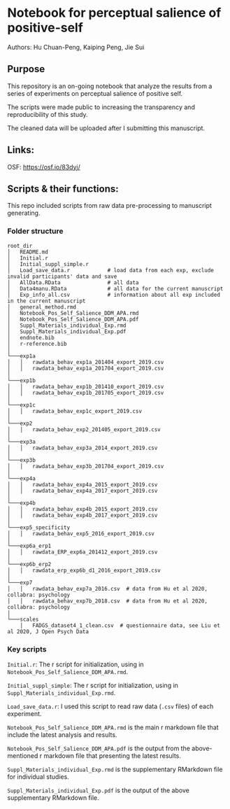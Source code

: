 # Notebook for perceptual salience of positive-self

Authors: Hu Chuan-Peng, Kaiping Peng, Jie Sui

## Purpose

This repository is an on-going notebook that analyze the results from a series of experiments on perceptual salience of positive self.

The scripts were made public to increasing the transparency and reproducibility of this study.

The cleaned data will be uploaded after I submitting this manuscript.

## Links:

OSF: <https://osf.io/83dyj/>

## Scripts & their functions:

This repo included scripts from raw data pre-processing to manuscript generating.

### Folder structure

```         
root_dir
│   README.md
│   Initial.r
│   Initial_suppl_simple.r
│   Load_save_data.r            # load data from each exp, exclude invalid participants' data and save
│   AllData.RData               # all data
│   Data4manu.RData             # all data for the current manuscript
│   Exp_info_all.csv            # information about all exp included in the current manuscript
│   general_method.rmd
│   Notebook_Pos_Self_Salience_DDM_APA.rmd
│   Notebook_Pos_Self_Salience_DDM_APA.pdf
│   Suppl_Materials_individual_Exp.rmd
│   Suppl_Materials_individual_Exp.pdf
│   endnote.bib
│   r-reference.bib
│
└───exp1a
│   │   rawdata_behav_exp1a_201404_export_2019.csv
│   │   rawdata_behav_exp1a_201704_export_2019.csv
│   
└───exp1b
│   │   rawdata_behav_exp1b_201410_export_2019.csv
│   │   rawdata_behav_exp1b_201705_export_2019.csv
│
└───exp1c
│   │   rawdata_behav_exp1c_export_2019.csv
│
└───exp2
│   │   rawdata_behav_exp2_201405_export_2019.csv
│
└───exp3a
│   │   rawdata_behav_exp3a_2014_export_2019.csv
│
└───exp3b
│   │   rawdata_behav_exp3b_201704_export_2019.csv
│
└───exp4a
│   │   rawdata_behav_exp4a_2015_export_2019.csv
│   │   rawdata_behav_exp4a_2017_export_2019.csv
│
└───exp4b
│   │   rawdata_behav_exp4b_2015_export_2019.csv
│   │   rawdata_behav_exp4b_2017_export_2019.csv
│
└───exp5_specificity
│   │   rawdata_behav_exp5_2016_export_2019.csv
│
└───exp6a_erp1
│   │   rawdata_ERP_exp6a_201412_export_2019.csv
│
└───exp6b_erp2
│   │   rawdata_erp_exp6b_d1_2016_export_2019.csv
│
└───exp7 
│   │   rawdata_behav_exp7a_2016.csv  # data from Hu et al 2020, collabra: psychology
│   │   rawdata_behav_exp7b_2018.csv  # data from Hu et al 2020, collabra: psychology
│
└───scales
    │   FADGS_dataset4_1_clean.csv  # questionnaire data, see Liu et al 2020, J Open Psych Data
```

### Key scripts

`Initial.r`: The r script for initialization, using in `Notebook_Pos_Self_Salience_DDM_APA.rmd`.

`Initial_suppl_simple`: The r script for initialization, using in `Suppl_Materials_individual_Exp.rmd`.

`Load_save_data.r`: I used this script to read raw data (`.csv` files) of each experiment.

`Notebook_Pos_Self_Salience_DDM_APA.rmd` is the main r markdown file that include the latest analysis and results.

`Notebook_Pos_Self_Salience_DDM_APA.pdf` is the output from the above-mentioned r markdown file that presenting the latest results.

`Suppl_Materials_individual_Exp.rmd` is the supplementary RMarkdown file for individual studies.

`Suppl_Materials_individual_Exp.pdf` is the output of the above supplementary RMarkdown file.
